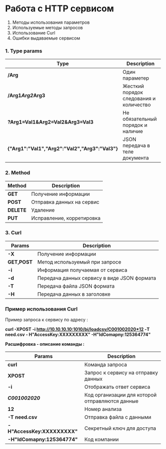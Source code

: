# Работа с HTTP сервисом

1. Методы использования параметров
2. Используемые методы запросов
3. Использование Curl
4. Ошибки выдаваемые сервисом


### 1. Type params
|Type|Description
|----|----|
|**/Arg**|Один параметер
|**/Arg1*Arg2*Arg3**|Жесткий порядок следования и количество
|**?Arg1=Val1&Arg2=Val2&Arg3=Val3**|Не обязательный порядок и наличие
|**{"Arg1":"Val1","Arg2":"Val2","Arg3":"Val3"}**|JSON передача в теле документа


### 2. Method

|Method|Description
|----|----|
|**GET**|Получение информации
|**POST**|Отправка данных на сервис
|**DELETE**|Удаление
|**PUT**|Исправление, корретировка


### 3. Curl

|Params|Description
|----|----|
|**-X**|Получение информации
|**GET,POST**|Метод используемый при запросе
|**-i**|Информация получаемая от сервиса
|**-d**|Передача данных сервису в виде JSON формата
|**-T**|Передача файла JSON формата
|**-H**|Передача данных в заголовке 


### Пример использования Сurl
Пример запроса к сервису по адресу : 

**curl -XPOST -i http://10.10.10.10:1010/bi/loadcsv/С001002020*12  -T need.csv  - H"AccessKey:XXXXXXXXX" -H"IdComapny:125364774"**
 
**Расшифровка - описание команды :**
 
|Params|Description
|----|----|
|**сurl**|Команда запроса   
|**XPOST**|Запрос к сервису на отправку данных   
|**-i**|Отображать ответ сервиса
|***С001002020***|Код организации для которой отправляются данные   
|**12**|Номер анализа   
|**-T need.csv**|Отправка файла с данными    
|**- H"AccessKey:XXXXXXXXX"**|Секретный ключ для доступа   
|**-H"IdComapny:125364774"**|Код компании   
 
 
